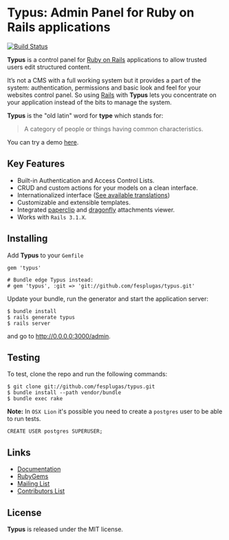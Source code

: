# Typus: Admin Panel for Ruby on Rails applications

[![Build Status](https://secure.travis-ci.org/typus/typus.png)](http://travis-ci.org/typus/typus)

**Typus** is a control panel for [Ruby on Rails][rails] applications to
allow trusted users edit structured content.

It’s not a CMS with a full working system but it provides a part of the
system: authentication, permissions and basic look and feel for your
websites control panel. So using [Rails][rails] with **Typus** lets you
concentrate on your application instead of the bits to manage the system.

**Typus** is the "old latin" word for **type** which stands for:

> A category of people or things having common characteristics.

You can try a demo [here][typus_demo].

## Key Features

- Built-in Authentication and Access Control Lists.
- CRUD and custom actions for your models on a clean interface.
- Internationalized interface ([See available translations][typus_locales])
- Customizable and extensible templates.
- Integrated [paperclip][paperclip] and [dragonfly][dragonfly] attachments viewer.
- Works with `Rails 3.1.X`.

## Installing

Add **Typus** to your `Gemfile`

    gem 'typus'

    # Bundle edge Typus instead:
    # gem 'typus', :git => 'git://github.com/fesplugas/typus.git'

Update your bundle, run the generator and start the application server:

    $ bundle install
    $ rails generate typus
    $ rails server

and go to <http://0.0.0.0:3000/admin>.

## Testing

To test, clone the repo and run the following commands:

    $ git clone git://github.com/fesplugas/typus.git
    $ bundle install --path vendor/bundle
    $ bundle exec rake

**Note:** In `OSX Lion` it's possible you need to create a `postgres`
user to be able to run tests.

    CREATE USER postgres SUPERUSER;

## Links

- [Documentation](http://docs.typuscmf.com/)
- [RubyGems][typus_gem]
- [Mailing List](http://groups.google.com/group/typus)
- [Contributors List](http://github.com/fesplugas/typus/contributors)

## License

**Typus** is released under the MIT license.

[typus]: http://github.com/fesplugas/typus
[typus_demo]: http://demo.typuscmf.com/
[typus_locales]: https://github.com/fesplugas/typus/tree/master/config/locales
[typus_gem]: http://rubygems.org/gems/typus
[paperclip]: http://rubygems.org/gems/paperclip
[dragonfly]: http://rubygems.org/gems/dragonfly
[rails]: http://rubyonrails.org/

